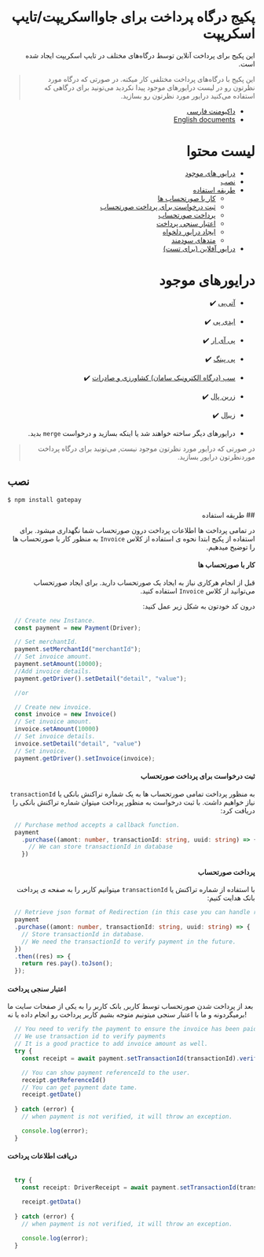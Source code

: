 <div dir=rtl>

# پکیج درگاه پرداخت برای جاوااسکریپت/تایپ اسکریپت

این پکیج برای پرداخت آنلاین توسط درگاه‌های مختلف در تایپ اسکریپت ایجاد شده است.


> این پکیج با درگاه‌های پرداخت مختلفی کار میکنه. در صورتی که درگاه مورد نظرتون رو در لیست درایورهای موجود پیدا نکردید می‌تونید برای درگاهی که استفاده می‌کنید درایور مورد نظرتون رو بسازید.


- [داکیومنت فارسی](https://github.com/rrez2002/GatePay/blob/main/README-FA.md)
- [English documents](https://github.com/rrez2002/GatePay/blob/main/README.md)

# لیست محتوا

- [درایور های موجود](#درایورهای-موجود)
- [نصب](#نصب)
- [طریقه استفاده](#طریقه-استفاده)
    - [کار با صورتحساب ها](#کار-با-صورتحساب-ها)
    - [ثبت درخواست برای پرداخت صورتحساب](#ثبت-درخواست-برای-پرداخت-صورتحساب)
    - [پرداخت صورتحساب](#پرداخت-صورتحساب)
    - [اعتبار سنجی پرداخت](#اعتبار-سنجی-پرداخت)
    - [ایجاد درایور دلخواه](#ایجاد-درایور-دلخواه)
    - [متدهای سودمند](#متدهای-سودمند)
- [درایور آفلاین (برای تست)](#درایور-آفلاین)

# درایورهای موجود

- [آتی‌پی](https://www.atipay.net/) :heavy_check_mark:
- [ایدی پی](https://idpay.ir/) :heavy_check_mark:
- [پی آی ار](https://pay.ir/) :heavy_check_mark:
- [پی پینگ](https://www.payping.ir/) :heavy_check_mark:
- [سپ (درگاه الکترونیک سامان) کشاورزی و صادرات](https://www.sep.ir) :heavy_check_mark:
- [زرین پال](https://www.zarinpal.com/) :heavy_check_mark:
- [زیبال](https://www.zibal.ir/) :heavy_check_mark:

- درایورهای دیگر ساخته خواهند شد یا اینکه بسازید و درخواست `merge` بدید.

> در صورتی که درایور مورد نظرتون موجود نیست, می‌تونید برای درگاه پرداخت موردنظرتون درایور بسازید.
</div>

## نصب

```bash
$ npm install gatepay
```

<div dir="rtl">
## طریقه استفاده

در تمامی پرداخت ها اطلاعات پرداخت درون صورتحساب شما نگهداری میشود. برای استفاده از پکیج ابتدا نحوه ی استفاده از کلاس `Invoice` به منظور کار با صورتحساب ها را توضیح میدهیم.

#### کار با صورتحساب ها

قبل از انجام هرکاری نیاز به ایجاد یک صورتحساب دارید. برای ایجاد صورتحساب می‌توانید از کلاس `Invoice` استفاده کنید.

درون کد خودتون به شکل زیر عمل کنید:

</div>


```typescript
  // Create new Instance.
  const payment = new Payment(Driver);

  // Set merchantId.
  payment.setMerchantId("merchantId");
  // Set invoice amount.
  payment.setAmount(10000);
  //Add invoice details.
  payment.getDriver().setDetail("detail", "value");

  //or 

  // Create new invoice.
  const invoice = new Invoice()
  // Set invoice amount.
  invoice.setAmount(10000)
  // Set invoice details.
  invoice.setDetail("detail", "value")
  // Set invoice.
  payment.getDriver().setInvoice(invoice);

```

<div dir="rtl">

#### ثبت درخواست برای پرداخت صورتحساب
به منظور پرداخت تمامی صورتحساب ها به یک شماره تراکنش بانکی یا `transactionId` نیاز خواهیم داشت.
با ثبت درخواست به منظور پرداخت میتوان شماره تراکنش بانکی را دریافت کرد:

</div>

```typescript
  // Purchase method accepts a callback function.
  payment
    .purchase((amont: number, transactionId: string, uuid: string) => {
      // We can store transactionId in database
    })
```


<div dir="rtl">

#### پرداخت صورتحساب

با استفاده از شماره تراکنش یا `transactionId` میتوانیم کاربر را به صفحه ی پرداخت بانک هدایت کنیم:

</div>

```typescript
  // Retrieve json format of Redirection (in this case you can handle redirection to bank gateway)
  payment
  .purchase((amont: number, transactionId: string, uuid: string) => {
    // Store transactionId in database.
    // We need the transactionId to verify payment in the future.
  })
  .then((res) => {
    return res.pay().toJson();
  });
```


#### اعتبار سنجی پرداخت

بعد از پرداخت شدن صورتحساب توسط کاربر, بانک کاربر را به یکی از صفحات سایت ما برمیگردونه و ما با اعتبار سنجی میتونیم متوجه بشیم کاربر پرداخت رو انجام داده یا نه!

</div>


```typescript
  // You need to verify the payment to ensure the invoice has been paid successfully.
  // We use transaction id to verify payments
  // It is a good practice to add invoice amount as well.
  try {
    const receipt = await payment.setTransactionId(transactionId).verify();

    // You can show payment referenceId to the user.
    receipt.getReferenceId()
    // You can get payment date tame.
    receipt.getDate()
    
  } catch (error) {
    // when payment is not verified, it will throw an exception.

    console.log(error);
  }

```

#### دریافت اطلاعات پرداخت

</div>

```typescript
  
  try {
    const receipt: DriverReceipt = await payment.setTransactionId(transactionId).verify();
    
    receipt.getData()
    
  } catch (error) {
    // when payment is not verified, it will throw an exception.

    console.log(error);
  }

```